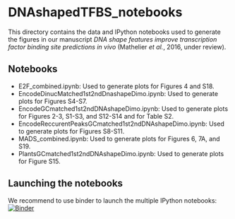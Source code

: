 # DNAshapedTFBS_notebooks

This directory contains the data and IPython notebooks used to generate the figures in our
manuscript *DNA shape features improve transcription factor binding site predictions *in vivo**
(Mathelier *et al.*, 2016, under review).

## Notebooks

- E2F_combined.ipynb: Used to generate plots for Figures 4 and S18.
- EncodeDinucMatched1st2ndDnashapeDimo.ipynb: Used to generate plots for
Figures S4-S7.
- EncodeGCmatched1st2ndDNAshapeDimo.ipynb: Used to generate plots for Figures
2-3, S1-S3, and S12-S14 and for Table S2.
- EncodeReccurentPeaksGCmatched1st2ndDNAshapeDimo.ipynb: Used to generate plots
for Figures S8-S11.
- MADS_combined.ipynb: Used to generate plots for Figures 6, 7A, and S19.
- PlantsGCmatched1st2ndDNAshapeDimo.ipynb: Used to generate plots for Figure
S15.

## Launching the notebooks

We recommend to use binder to launch the multiple IPython notebooks:
[![Binder](http://mybinder.org/badge.svg)](http://mybinder.org/repo/amathelier/DNAshapedTFBS_notebooks)
